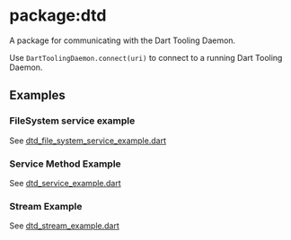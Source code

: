 # package:dtd

A package for communicating with the Dart Tooling Daemon.

Use `DartToolingDaemon.connect(uri)` to connect to a running Dart Tooling
Daemon.

## Examples

### FileSystem service example

See [dtd_file_system_service_example.dart](./example/dtd_file_system_service_example.dart)

### Service Method Example

See [dtd_service_example.dart](./example/dtd_service_example.dart)

### Stream Example

See [dtd_stream_example.dart](./example/dtd_stream_example.dart)
